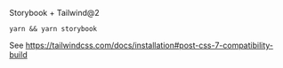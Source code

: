 Storybook + Tailwind@2

```
yarn && yarn storybook
```

See https://tailwindcss.com/docs/installation#post-css-7-compatibility-build